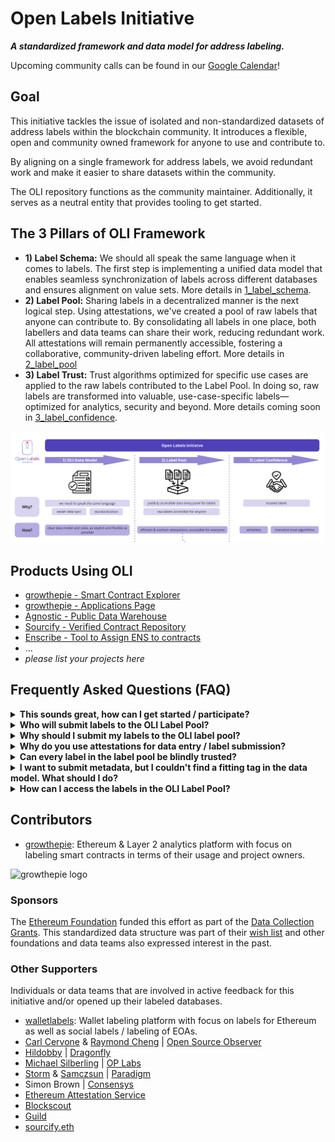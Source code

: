 # Open Labels Initiative
***A standardized framework and data model for address labeling.***

Upcoming community calls can be found in our [Google Calendar](https://calendar.google.com/calendar/u/3?cid=MmQ0MzYxNzQ3ZGFiY2M3ZDJkZjk0NjZiYmY3MmNmZDUwZTNjMjE2OTQ4YzgyNmI4OTBmYjYyN2VmNGRjNjQ4OEBncm91cC5jYWxlbmRhci5nb29nbGUuY29t)!

## Goal
This initiative tackles the issue of isolated and non-standardized datasets of address labels within the blockchain community. It introduces a flexible, open and community owned framework for anyone to use and contribute to. 

By aligning on a single framework for address labels, we avoid redundant work and make it easier to share datasets within the community.

The OLI repository functions as the community maintainer. Additionally, it serves as a neutral entity that provides tooling to get started.

## The 3 Pillars of OLI Framework
  - **1) Label Schema:** We should all speak the same language when it comes to labels. The first step is implementing a unified data model that enables seamless synchronization of labels across different databases and ensures alignment on value sets. More details in [1_label_schema](/1_label_schema/README.md).
  - **2) Label Pool:** Sharing labels in a decentralized manner is the next logical step. Using attestations, we've created a pool of raw labels that anyone can contribute to. By consolidating all labels in one place, both labellers and data teams can share their work, reducing redundant work. All attestations will remain permanently accessible, fostering a collaborative, community-driven labeling effort. More details in [2_label_pool](/2_label_pool/README.md)
  - **3) Label Trust:** Trust algorithms optimized for specific use cases are applied to the raw labels contributed to the Label Pool. In doing so, raw labels are transformed into valuable, use-case-specific labels—optimized for analytics, security and beyond. More details coming soon in [3_label_confidence](/3_label_confidence/README.md).

![OLI pillars](src/images/oli_pillars.png)

## Products Using OLI
- [growthepie - Smart Contract Explorer](https://labels.growthepie.com/)
- [growthepie - Applications Page](https://www.growthepie.com/applications/)
- [Agnostic - Public Data Warehouse](https://agx.app/)
- [Sourcify - Verified Contract Repository](https://repo.sourcify.dev/)
- [Enscribe - Tool to Assign ENS to contracts](https://app.enscribe.xyz/)
- ...
- *please list your projects here*


## Frequently Asked Questions (FAQ)

<details>
  <summary><strong>This sounds great, how can I get started / participate?</strong></summary>

  Great to hear! To stay updated on the latest happenings, feel free to join our [monthly OLI calls](https://calendar.google.com/calendar/u/3?cid=MmQ0MzYxNzQ3ZGFiY2M3ZDJkZjk0NjZiYmY3MmNmZDUwZTNjMjE2OTQ4YzgyNmI4OTBmYjYyN2VmNGRjNjQ4OEBncm91cC5jYWxlbmRhci5nb29nbGUuY29t). You can also start submitting labels through our [frontend](https://www.openlabelsinitiative.org/attest) or by using one of our [bulk attestation scripts](2_label_pool/tooling_write/). If you’re just interested in reading labels from the label pool, you can access them via a [GraphQL endpoints](2_label_pool/tooling_read/graphql_python).

</details>

<details>
  <summary><strong>Who will submit labels to the OLI Label Pool?</strong></summary>

  We identified three core user groups among label submitters, which primarily differ in the volume of labels they contribute.

| Submitter                | Volume        | Description | Entry method
  |------------------------|--------------------|-------------|------------
  | **High-volume labelers** | High (1000+)       | Data teams & indexing companies that have automated and highly optimized scripts running to label a high number of smart contracts. | pip package or typescript script |
  | **Casual labelers**      | Medium (5-1000)    | Individuals who have a set of labels they want to submit. Could be analysts collecting labels manually or dApp teams that deployed multiple contracts and want to share metadata. | OLI frontend end or pip package |
  | **Single labelers**      | Low (1-5)         | Individuals submitting a very small amount of labels, usually smart contract deployers who want to make metadata on their smart contract available. | OLI front end |

</details>

<details>
  <summary><strong>Why should I submit my labels to the OLI label pool?</strong></summary>

  This is a public, open initiative designed to break down data silos and empower everyone with higher-quality labels. The more people who contribute, the higher the quality of the labels—and the more possibilities they unlock.

  While OLI itself will not sponsor participants, we aim to maintain complete transparency about the number of labels contributed by different teams and individuals. This transparency can serve as a qualifying factor for public goods funding rounds such as Gitcoin, Optimism Retro Funding, Octant, and many more.

</details>

<details>
  <summary><strong>Why do you use attestations for data entry / label submission?</strong></summary>

  Attestations are a powerful tool for standardizing data entry while cryptographically verifying who submitted each label. This enables anyone to build robust trust algorithms that boost confidence in the submitted labels.

</details>

<details>
  <summary><strong>Can every label in the label pool be blindly trusted?</strong></summary>

  No. Currently, these labels are raw and haven't undergone any additional trust verification. A straightforward trust layer involves relying solely on labels submitted by verified, whitelisted entities — a process made easy since every label is associated with an attestation. Looking ahead, we plan to develop trust algorithms tailored to specific use cases. All future tools related to this will be made available [here](3_label_confidence).

</details>

<details>
  <summary><strong>I want to submit metadata, but I couldn't find a fitting tag in the data model. What should I do?</strong></summary>

  Great! Simply open a pull request to our [tag_definitions.yml](1_label_schema/tags/tag_definitions.yml) file in this repository and include an explanation for why this tag should be added to OLI. We'll periodically review all new tags and incorporate them into the schema.

</details>

<details>
  <summary><strong>How can I access the labels in the OLI Label Pool?</strong></summary>

  There are multiple ways to access all labels in the OLI Label Pool, please see [tooling documentation](2_label_pool/README.md).

</details>

## Contributors
- [growthepie](https://www.growthepie.xyz/): Ethereum & Layer 2 analytics platform with focus on labeling smart contracts in terms of their usage and project owners.

<img src="https://i.ibb.co/54W8j8K/Group-165.png" alt="growthepie logo" width="300">

### Sponsors

The [Ethereum Foundation](https://ethereum.foundation/) funded this effort as part of the [Data Collection Grants](https://esp.ethereum.foundation/data-collection-grants). This standardized data structure was part of their [wish list](https://notes.ethereum.org/@drigolvc/DataCollectionWishlist) and other foundations and data teams also expressed interest in the past.

### Other Supporters
Individuals or data teams that are involved in active feedback for this initiative and/or opened up their labeled databases.

- [walletlabels](https://www.walletlabels.xyz/): Wallet labeling platform with focus on labels for Ethereum as well as social labels / labeling of EOAs.
- [Carl Cervone](https://github.com/ccerv1) & [Raymond Cheng](https://github.com/ryscheng) | [Open Source Observer](https://github.com/opensource-observer)
- [Hildobby](https://x.com/hildobby_) | [Dragonfly](https://x.com/dragonfly_xyz)
- [Michael Silberling](https://github.com/MSilb7) | [OP Labs](https://www.oplabs.co/)
- [Storm](https://github.com/sslivkoff) & [Samczsun](https://github.com/samczsun/) | [Paradigm](https://www.paradigm.xyz/)
- Simon Brown | [Consensys](https://consensys.io/)
- [Ethereum Attestation Service](https://attest.org/)
- [Blockscout](https://www.blockscout.com/)
- [Guild](https://guild.xyz/)
- [sourcify.eth](https://sourcify.dev)
